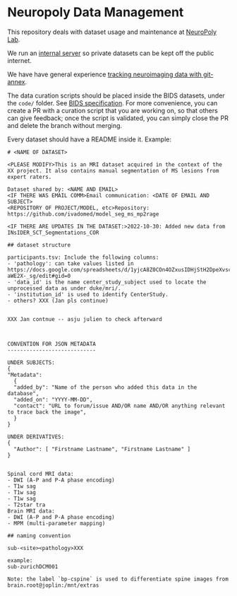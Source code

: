 # Neuropoly Data Management

This repository deals with dataset usage and maintenance at [NeuroPoly Lab](https://www.neuro.polymtl.ca).

We run an [internal server](./internal-server.md) so private datasets can be kept off the public internet.

We have have general experience [tracking neuroimaging data with git-annex](./git-annex.md).

The data curation scripts should be placed inside the BIDS datasets, under the `code/` folder. See [BIDS specification](https://bids-specification.readthedocs.io/en/stable/03-modality-agnostic-files.html#code). For more convenience, you can create a PR with a curation script that you are working on, so that others can give feedback; once the script is validated, you can simply close the PR and delete the branch without merging.

Every dataset should have a README inside it. Example:
~~~
# <NAME OF DATASET>

<PLEASE MODIFY>This is an MRI dataset acquired in the context of the XX project. It also contains manual segmentation of MS lesions from expert raters.

Dataset shared by: <NAME AND EMAIL>
<IF THERE WAS EMAIL COMM>Email communication: <DATE OF EMAIL AND SUBJECT>
<REPOSITORY OF PROJECT/MODEL, etc>Repository: https://github.com/ivadomed/model_seg_ms_mp2rage

<IF THERE ARE UPDATES IN THE DATASET:>2022-10-30: Added new data from INsIDER_SCT_Segmentations_COR

## dataset structure

participants.tsv: Include the following columns:
- 'pathology': can take values listed in https://docs.google.com/spreadsheets/d/1yjcA8Z0COn4OZxusIDHjStH2DpeXvscsj-aWE2X-_sg/edit#gid=0
- 'data_id' is the name center_study_subject used to locate the unprocessed data as under duke/mri/.
- 'institution_id' is used to identify CenterStudy.
- others? XXX (Jan pls continue)


XXX Jan contnue -- asju julien to check afterward



CONVENTION FOR JSON METADATA
----------------------------

UNDER SUBJECTS:
{
"Metadata": 
  {
  "added_by": "Name of the person who added this data in the database",
  "added_on": "YYYY-MM-DD",
  "contact": "URL to forum/issue AND/OR name AND/OR anything relevant to trace back the image",
  }
}

UNDER DERIVATIVES:
{
  "Author": [ "Firstname Lastname", "Firstname Lastname" ]
}


Spinal cord MRI data:
- DWI (A-P and P-A phase encoding)
- T1w sag
- T1w sag
- T1w sag
- T2star tra
Brain MRI data:
- DWI (A-P and P-A phase encoding)
- MPM (multi-parameter mapping)

## naming convention

sub-<site><pathology>XXX

example:
sub-zurichDCM001

Note: the label `bp-cspine` is used to differentiate spine images from brain.root@joplin:/mnt/extras
~~~
